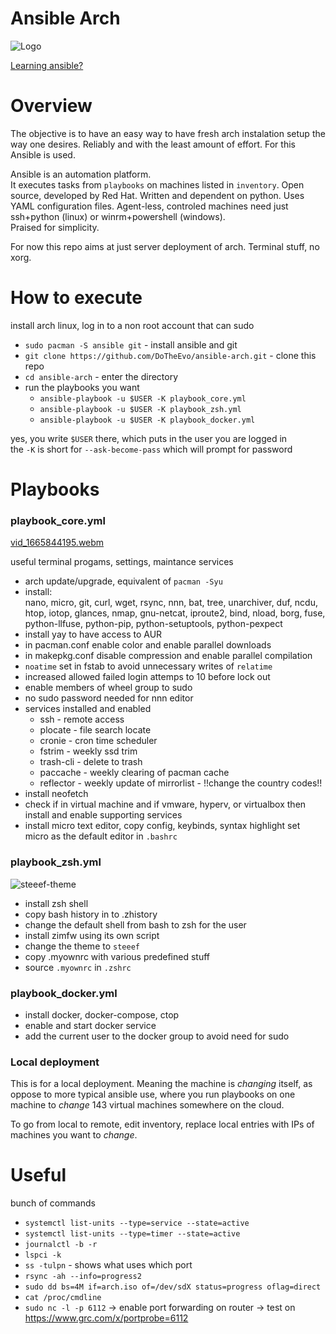 # Ansible Arch

![Logo](https://i.imgur.com/yAyr3S2.png)

[Learning ansible?](https://www.youtube.com/watch?v=goclfp6a2IQ&list=PL2_OBreMn7FqZkvMYt6ATmgC0KAGGJNAN)

# Overview

The objective is to have an easy way to have fresh arch instalation setup
the way one desires. Reliably and with the least amount of effort.
For this Ansible is used.

Ansible is an automation platform.<br>
It executes tasks from `playbooks` on machines listed in `inventory`.
Open source, developed by Red Hat.
Written and dependent on python. Uses YAML configuration files.
Agent-less, controled machines need just ssh+python (linux) or
winrm+powershell (windows).<br>
Praised for simplicity.

For now this repo aims at just server deployment of arch.
Terminal stuff, no xorg.

# How to execute

install arch linux, log in to a non root account that can sudo

* `sudo pacman -S ansible git` - install ansible and git
* `git clone https://github.com/DoTheEvo/ansible-arch.git` - clone this repo
* `cd ansible-arch` - enter the directory
* run the playbooks you want
    * `ansible-playbook -u $USER -K playbook_core.yml`
    * `ansible-playbook -u $USER -K playbook_zsh.yml`
    * `ansible-playbook -u $USER -K playbook_docker.yml`

yes, you write `$USER` there, which puts in the user you are logged in <br>
the `-K` is short for `--ask-become-pass` which will prompt for password

# Playbooks

### playbook_core.yml

[vid_1665844195.webm](https://user-images.githubusercontent.com/1690300/195992764-c73c8742-0474-46a0-96e7-58ae21e85463.webm)

useful terminal progams, settings, maintance services 

* arch update/upgrade, equivalent of `pacman -Syu`
* install:<br>
  nano, micro, git, curl, wget, rsync, nnn, bat, tree, unarchiver, duf, ncdu,
  htop, iotop, glances, nmap, gnu-netcat, iproute2, bind, nload, borg,
  fuse, python-llfuse, python-pip, python-setuptools, python-pexpect
* install yay to have access to AUR
* in pacman.conf enable color and enable parallel downloads
* in makepkg.conf disable compression and enable parallel compilation
* `noatime` set in fstab to avoid unnecessary writes of `relatime`
* increased allowed failed login attemps to 10 before lock out
* enable members of wheel group to sudo
* no sudo password needed for nnn editor
* services installed and enabled
    * ssh - remote access
    * plocate - file search locate
    * cronie - cron time scheduler
    * fstrim - weekly ssd trim
    * trash-cli - delete to trash
    * paccache - weekly clearing of pacman cache
    * reflector - weekly update of mirrorlist - !!change the country codes!!
* install neofetch
* check if in virtual machine and if vmware, hyperv, or virtualbox then
  install and enable supporting services
* install micro text editor, copy config, keybinds, syntax highlight
  set micro as the default editor in `.bashrc`

### playbook_zsh.yml

![steeef-theme](https://i.imgur.com/ZAvdYSU.png)

* install zsh shell
* copy bash history in to .zhistory
* change the default shell from bash to zsh for the user
* install zimfw using its own script
* change the theme to `steeef`
* copy .myownrc with various predefined stuff
* source `.myownrc` in `.zshrc`

### playbook_docker.yml

* install docker, docker-compose, ctop
* enable and start docker service
* add the current user to the docker group to avoid need for sudo

### Local deployment

This is for a local deployment.
Meaning the machine is *changing* itself,
as oppose to more typical ansible use, where you run playbooks on one machine
to *change* 143 virtual machines somewhere on the cloud.

To go from local to remote, edit inventory, replace local entries
with IPs of machines you want to *change*.

# Useful

bunch of commands

* `systemctl list-units --type=service --state=active`
* `systemctl list-units --type=timer --state=active`
* `journalctl -b -r`
* `lspci -k`
* `ss -tulpn` - shows what uses which port
* `rsync -ah --info=progress2`
* `sudo dd bs=4M if=arch.iso of=/dev/sdX status=progress oflag=direct`
* `cat /proc/cmdline`
* `sudo nc -l -p 6112` -> enable port forwarding on router -> test on https://www.grc.com/x/portprobe=6112
